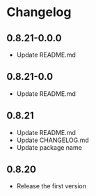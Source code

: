 # Changelog

## 0.8.21-0.0.0

- Update README.md
  
## 0.8.21-0.0

- Update README.md

## 0.8.21

- Update README.md
- Update CHANGELOG.md
- Update package name

## 0.8.20

- Release the first version
